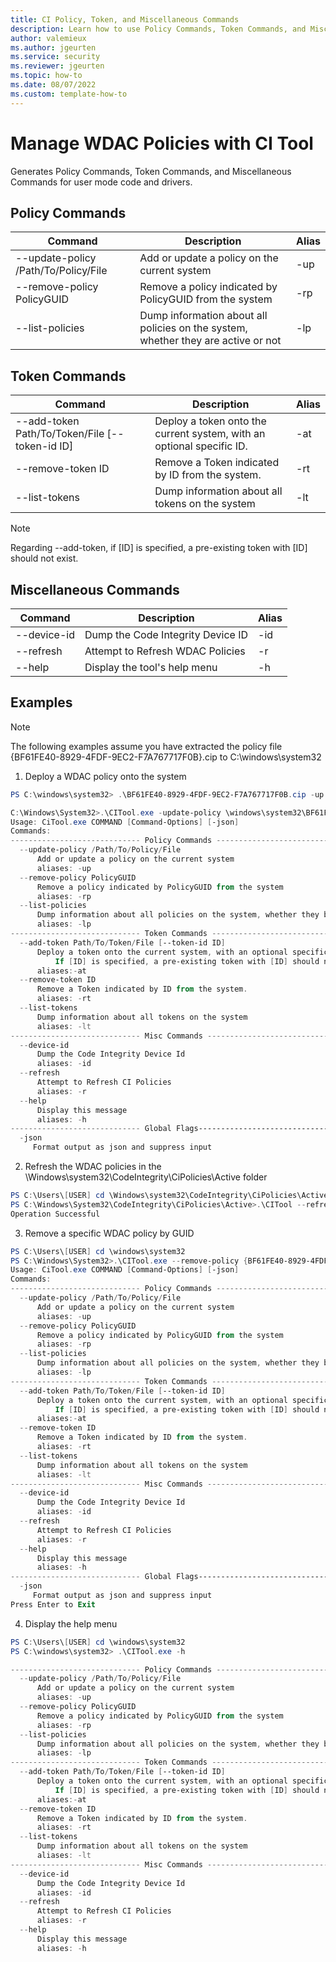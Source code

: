 ```yaml
---
title: CI Policy, Token, and Miscellaneous Commands
description: Learn how to use Policy Commands, Token Commands, and Miscellaneous Commands.
author: valemieux
ms.author: jgeurten
ms.service: security
ms.reviewer: jgeurten
ms.topic: how-to
ms.date: 08/07/2022
ms.custom: template-how-to
---
```


# Manage WDAC Policies with CI Tool

Generates Policy Commands, Token Commands, and Miscellaneous Commands for user mode code and drivers.

## Policy Commands

| Command | Description | Alias |
|--------|---------|---------|
| --update-policy /Path/To/Policy/File | Add or update a policy on the current system | -up |
| --remove-policy PolicyGUID | Remove a policy indicated by PolicyGUID from the system | -rp |
| --list-policies | Dump information about all policies on the system, whether they are active or not | -lp |

## Token Commands

| Command | Description | Alias |
|--------|---------|---------|
| --add-token Path/To/Token/File [--token-id ID] | Deploy a token onto the current system, with an optional specific ID. | -at |
| --remove-token ID | Remove a Token indicated by ID from the system. | -rt |
| --list-tokens | Dump information about all tokens on the system | -lt |

>[!NOTE]
>Regarding --add-token, if [ID] is specified, a pre-existing token with [ID] should not exist.

## Miscellaneous Commands

| Command | Description | Alias |
|--------|---------|---------|
| --device-id | Dump the Code Integrity Device ID | -id |
| --refresh | Attempt to Refresh WDAC Policies | -r |
| --help | Display the tool's help menu | -h |

## Examples

>[!NOTE]
>The following examples assume you have extracted the policy file {BF61FE40-8929-4FDF-9EC2-F7A767717F0B}.cip to C:\windows\system32

1. Deploy a WDAC policy onto the system

```powershell
PS C:\windows\system32> .\BF61FE40-8929-4FDF-9EC2-F7A767717F0B.cip -up

C:\Windows\System32>.\CITool.exe -update-policy \windows\system32\BF61FE40-8929-4FDF-9EC2-F7A767717F0B.cip
Usage: CiTool.exe COMMAND [Command-Options] [-json]
Commands:
----------------------------- Policy Commands ---------------------------------
  --update-policy /Path/To/Policy/File
      Add or update a policy on the current system
      aliases: -up
  --remove-policy PolicyGUID
      Remove a policy indicated by PolicyGUID from the system
      aliases: -rp
  --list-policies
      Dump information about all policies on the system, whether they be active or not
      aliases: -lp
----------------------------- Token Commands ---------------------------------
  --add-token Path/To/Token/File [--token-id ID]
      Deploy a token onto the current system, with an optional specific ID
          If [ID] is specified, a pre-existing token with [ID] should not exist.
      aliases:-at
  --remove-token ID
      Remove a Token indicated by ID from the system.
      aliases: -rt
  --list-tokens
      Dump information about all tokens on the system
      aliases: -lt
----------------------------- Misc Commands ---------------------------------
  --device-id
      Dump the Code Integrity Device Id
      aliases: -id
  --refresh
      Attempt to Refresh CI Policies
      aliases: -r
  --help
      Display this message
      aliases: -h
----------------------------- Global Flags---------------------------------
  -json
     Format output as json and suppress input
```

2. Refresh the WDAC policies in the \Windows\system32\CodeIntegrity\CiPolicies\Active folder
```powershell
PS C:\Users\[USER] cd \Windows\system32\CodeIntegrity\CiPolicies\Active
PS C:\Windows\System32\CodeIntegrity\CiPolicies\Active>.\CITool --refresh
Operation Successful
```

3. Remove a specific WDAC policy by GUID
```powershell
PS C:\Users\[USER] cd \windows\system32
PS C:\Windows\System32>.\CITool.exe --remove-policy {BF61FE40-8929-4FDF-9EC2-F7A767717F0B}
Usage: CiTool.exe COMMAND [Command-Options] [-json]
Commands:
----------------------------- Policy Commands ---------------------------------
  --update-policy /Path/To/Policy/File
      Add or update a policy on the current system
      aliases: -up
  --remove-policy PolicyGUID
      Remove a policy indicated by PolicyGUID from the system
      aliases: -rp
  --list-policies
      Dump information about all policies on the system, whether they be active or not
      aliases: -lp
----------------------------- Token Commands ---------------------------------
  --add-token Path/To/Token/File [--token-id ID]
      Deploy a token onto the current system, with an optional specific ID
          If [ID] is specified, a pre-existing token with [ID] should not exist.
      aliases:-at
  --remove-token ID
      Remove a Token indicated by ID from the system.
      aliases: -rt
  --list-tokens
      Dump information about all tokens on the system
      aliases: -lt
----------------------------- Misc Commands ---------------------------------
  --device-id
      Dump the Code Integrity Device Id
      aliases: -id
  --refresh
      Attempt to Refresh CI Policies
      aliases: -r
  --help
      Display this message
      aliases: -h
----------------------------- Global Flags---------------------------------
  -json
     Format output as json and suppress input
Press Enter to Exit
```

4. Display the help menu
```powershell
PS C:\Users\[USER] cd \windows\system32
PS C:\windows\system32> .\CITool.exe -h

----------------------------- Policy Commands ---------------------------------
  --update-policy /Path/To/Policy/File
      Add or update a policy on the current system
      aliases: -up
  --remove-policy PolicyGUID
      Remove a policy indicated by PolicyGUID from the system
      aliases: -rp
  --list-policies
      Dump information about all policies on the system, whether they be active or not
      aliases: -lp
----------------------------- Token Commands ---------------------------------
  --add-token Path/To/Token/File [--token-id ID]
      Deploy a token onto the current system, with an optional specific ID
          If [ID] is specified, a pre-existing token with [ID] should not exist.
      aliases:-at
  --remove-token ID
      Remove a Token indicated by ID from the system.
      aliases: -rt
  --list-tokens
      Dump information about all tokens on the system
      aliases: -lt
----------------------------- Misc Commands ---------------------------------
  --device-id
      Dump the Code Integrity Device Id
      aliases: -id
  --refresh
      Attempt to Refresh CI Policies
      aliases: -r
  --help
      Display this message
      aliases: -h
```